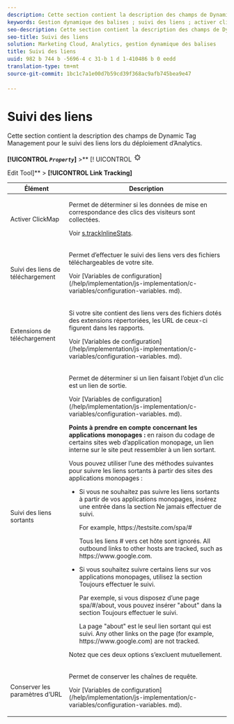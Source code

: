 ```yaml
---
description: Cette section contient la description des champs de Dynamic Tag Management pour le suivi des liens lors du déploiement d’Analytics.
keywords: Gestion dynamique des balises ; suivi des liens ; activer clickmap ; suivre les liens de téléchargement ; télécharger des extensions ; suivre les liens sortants ; conserver les paramètres d'URL
seo-description: Cette section contient la description des champs de Dynamic Tag Management pour le suivi des liens lors du déploiement d’Analytics.
seo-title: Suivi des liens
solution: Marketing Cloud, Analytics, gestion dynamique des balises
title: Suivi des liens
uuid: 982 b 744 b -5696-4 c 31-b 1 d 1-410486 b 0 eedd
translation-type: tm+mt
source-git-commit: 1bc1c7a1e00d7b59cd39f368ac9afb745bea9e47

---
```



# Suivi des liens

Cette section contient la description des champs de Dynamic Tag Management pour le suivi des liens lors du déploiement d’Analytics.

**[!UICONTROL *`Property`*]** &gt;** [! UICONTROL ![](assets/settings_gear.png)

Edit Tool]** &gt; **[!UICONTROL Link Tracking]**

<table id="table_F23FB0B284E74B66A107B1D69D22A51C"> 
 <thead> 
  <tr> 
   <th colname="col1" class="entry"> Élément </th> 
   <th colname="col2" class="entry"> Description </th> 
  </tr> 
 </thead>
 <tbody> 
  <tr> 
   <td colname="col1"> Activer ClickMap </td> 
   <td colname="col2"> <p>Permet de déterminer si les données de mise en correspondance des clics des visiteurs sont collectées. </p> <p>Voir  <a href="../../../implement/js-implementation/c-variables/configuration-variables.md#concept_8FCA630706334F54B4DCB607378BCD00" format="dita" scope="local"> s.trackInlineStats</a>. </p> </td> 
  </tr> 
  <tr> 
   <td colname="col1"> Suivi des liens de téléchargement </td> 
   <td colname="col2"> <p>Permet d’effectuer le suivi des liens vers des fichiers téléchargeables de votre site. </p> <p>Voir [Variables de configuration] (/help/implementation/js-implementation/c-variables/configuration-variables. md).</p> </td> 
  </tr> 
  <tr> 
   <td colname="col1"> Extensions de téléchargement </td> 
   <td colname="col2"> <p>Si votre site contient des liens vers des fichiers dotés des extensions répertoriées, les URL de ceux-ci figurent dans les rapports. </p>Voir [Variables de configuration] (/help/implementation/js-implementation/c-variables/configuration-variables. md). </p> </td> 
  </tr> 
  <tr> 
   <td colname="col1"> Suivi des liens sortants </td> 
   <td colname="col2"> <p>Permet de déterminer si un lien faisant l’objet d’un clic est un lien de sortie. </p> <p>Voir [Variables de configuration] (/help/implementation/js-implementation/c-variables/configuration-variables. md). </p> <p><b>Points à prendre en compte concernant les applications monopages :</b> en raison du codage de certains sites web d’application monopage, un lien interne sur le site peut ressembler à un lien sortant. </p> <p>Vous pouvez utiliser l’une des méthodes suivantes pour suivre les liens sortants à partir des sites des applications monopages : </p> 
    <ul id="ul_A4179633ED0644C3BA5F548A58CA4EC9"> 
     <li id="li_1959FBF14E42469FA8724B37EB58BC54"> <p>Si vous ne souhaitez pas suivre les liens sortants à partir de vos applications monopages, insérez une entrée dans la section <span class="wintitle">Ne jamais effectuer de suivi</span>. </p> <p>For example, <span class="filepath"> https://testsite.com/spa/#</span> </p> <p>Tous les liens # vers cet hôte sont ignorés. All outbound links to other hosts are tracked, such as <span class="filepath"> https://www.google.com</span>. </p> </li> 
     <li id="li_37DD4D37887243FB928C9C04ACE9D39E"> <p>Si vous souhaitez suivre certains liens sur vos applications monopages, utilisez la section <span class="wintitle">Toujours effectuer le suivi</span>. </p> <p>Par exemple, si vous disposez d’une page <span class="filepath">spa/#/about</span>, vous pouvez insérer "about" dans la section <span class="wintitle">Toujours effectuer le suivi</span>. </p> <p>La page "about" est le seul lien sortant qui est suivi. Any other links on the page (for example, <span class="filepath"> https://www.google.com</span>) are not tracked. </p> </li> 
    </ul> <p>Notez que ces deux options s’excluent mutuellement. </p> </td> 
  </tr> 
  <tr> 
   <td colname="col1"> Conserver les paramètres d’URL </td> 
   <td colname="col2"> <p>Permet de conserver les chaînes de requête. </p> <p>Voir [Variables de configuration] (/help/implementation/js-implementation/c-variables/configuration-variables. md). </p> </td> 
  </tr> 
 </tbody> 
</table>

